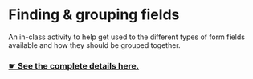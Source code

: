 # Finding & grouping fields

An in-class activity to help get used to the different types of form fields available and how they should be grouped together.

### [☛ See the complete details here.](https://learntheweb.courses/courses/web-dev-2/finding-and-grouping-fields/)
